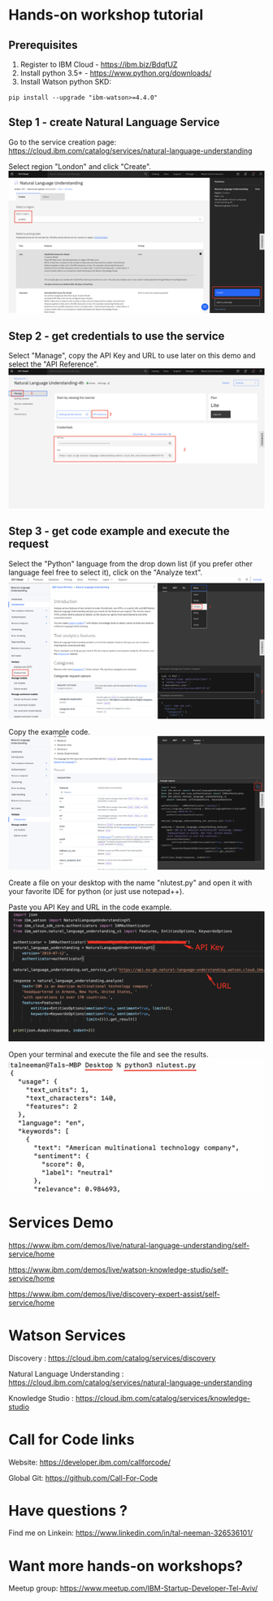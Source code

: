 # Hands-on workshop tutorial

## Prerequisites

1) Register to IBM Cloud - https://ibm.biz/BdqfUZ
2) Install python 3.5+ - https://www.python.org/downloads/
3) Install Watson python SKD:
```
pip install --upgrade "ibm-watson>=4.4.0"

```

## Step 1 - create Natural Language Service

Go to the service creation page:
https://cloud.ibm.com/catalog/services/natural-language-understanding

Select region "London" and click "Create".
![createnluservice](images/createnluservice.png)

## Step 2 - get credentials to use the service

Select "Manage", copy the API Key and URL to use later on this demo and select the "API Reference".
![copycreds](images/copycreds.png)

## Step 3 - get code example and execute the request

Select the "Python" language from the drop down list (if you prefer other language feel free to select it), click on the "Analyze text".
![analyzetext](images/analyzetext.png)

Copy the example code.
![copycode](images/copycode.png)

Create a file on your desktop with the name "nlutest.py" and open it with your favorite IDE for python (or just use notepad++).

Paste you API Key and URL in the code example.
![pastecreds](images/pastecreds.png)

Open your terminal and execute the file and see the results.
![executeterminal](images/executeterminal.png)

# Services Demo

https://www.ibm.com/demos/live/natural-language-understanding/self-service/home

https://www.ibm.com/demos/live/watson-knowledge-studio/self-service/home

https://www.ibm.com/demos/live/discovery-expert-assist/self-service/home

# Watson Services

Discovery : https://cloud.ibm.com/catalog/services/discovery

Natural Language Understanding : https://cloud.ibm.com/catalog/services/natural-language-understanding

Knowledge Studio : https://cloud.ibm.com/catalog/services/knowledge-studio

# Call for Code links

Website: https://developer.ibm.com/callforcode/

Global Git: https://github.com/Call-For-Code

# Have questions ?

Find me on Linkein: https://www.linkedin.com/in/tal-neeman-326536101/

# Want more hands-on workshops?

Meetup group: https://www.meetup.com/IBM-Startup-Developer-Tel-Aviv/